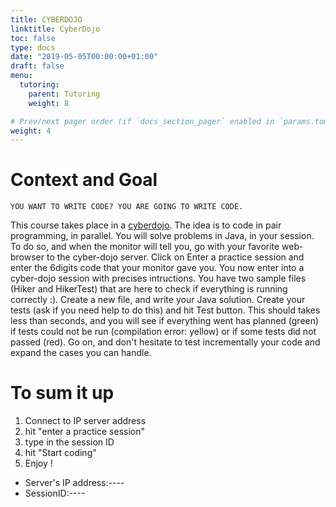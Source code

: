 ```yaml
---
title: CYBERDOJO
linktitle: CyberDojo
toc: false
type: docs
date: "2019-05-05T00:00:00+01:00"
draft: false
menu:
  tutoring:
    parent: Tutoring
    weight: 8

# Prev/next pager order (if `docs_section_pager` enabled in `params.toml`)
weight: 4
---
```


# Context and Goal

`YOU WANT TO WRITE CODE? YOU ARE GOING TO WRITE CODE.`

This course takes place in a [cyberdojo](http://www.cyber-dojo.org/). The idea is to code in pair programming, in parallel. You will solve problems in Java, in your session. To do so, and when the monitor will tell you, go with your favorite web-browser to the cyber-dojo server. Click on Enter a practice session and enter the 6digits code that your monitor gave you. You now enter into a cyber-dojo session with precises intructions. You have two sample files (Hiker and HikerTest) that are here to check if everything is running correctly :). Create a new file, and write your Java solution. Create your tests (ask if you need help to do this) and hit Test button. This should takes less than seconds, and you will see if everything went has planned (green) if tests could not be run (compilation error: yellow) or if some tests did not passed (red). Go on, and don't hesitate to test incrementally your code and expand the cases you can handle.

# To sum it up

1. Connect to IP server address
2. hit "enter a practice session"
3. type in the session ID
4. hit "Start coding"
5. Enjoy !

- Server's IP address:----
- SessionID:----
